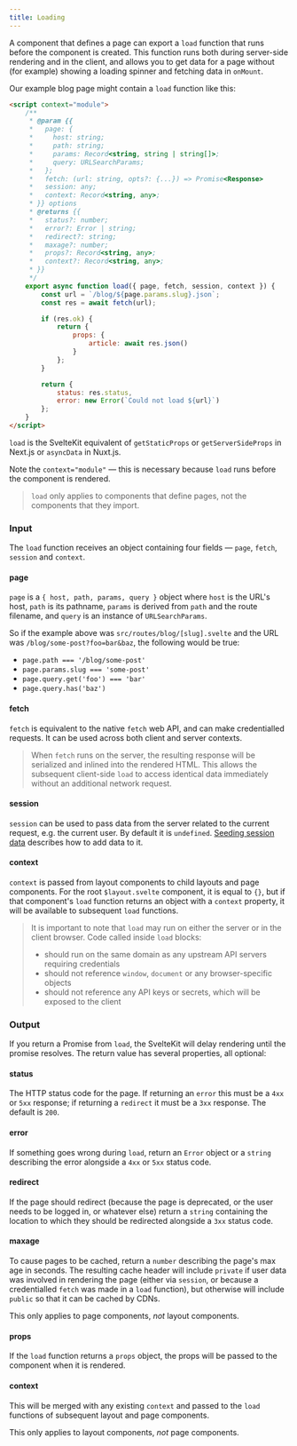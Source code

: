```yaml
---
title: Loading
---
```


A component that defines a page can export a `load` function that runs before the component is created. This function runs both during server-side rendering and in the client, and allows you to get data for a page without (for example) showing a loading spinner and fetching data in `onMount`.

Our example blog page might contain a `load` function like this:

```html
<script context="module">
	/**
	 * @param {{
	 *   page: {
	 *     host: string;
	 *     path: string;
	 *     params: Record<string, string | string[]>;
	 *     query: URLSearchParams;
	 *   };
	 *   fetch: (url: string, opts?: {...}) => Promise<Response>
	 *   session: any;
	 *   context: Record<string, any>;
	 * }} options
	 * @returns {{
	 *   status?: number;
	 *   error?: Error | string;
	 *   redirect?: string;
	 *   maxage?: number;
	 *   props?: Record<string, any>;
	 *   context?: Record<string, any>;
	 * }}
	 */
	export async function load({ page, fetch, session, context }) {
		const url = `/blog/${page.params.slug}.json`;
		const res = await fetch(url);

		if (res.ok) {
			return {
				props: {
					article: await res.json()
				}
			};
		}

		return {
			status: res.status,
			error: new Error(`Could not load ${url}`)
		};
	}
</script>
```

`load` is the SvelteKit equivalent of `getStaticProps` or `getServerSideProps` in Next.js or `asyncData` in Nuxt.js.

Note the `context="module"` — this is necessary because `load` runs before the component is rendered.

> `load` only applies to components that define pages, not the components that they import.

### Input

The `load` function receives an object containing four fields —  `page`, `fetch`, `session` and `context`.

#### page

`page` is a `{ host, path, params, query }` object where `host` is the URL's host, `path` is its pathname, `params` is derived from `path` and the route filename, and `query` is an instance of `URLSearchParams`.

So if the example above was `src/routes/blog/[slug].svelte` and the URL was `/blog/some-post?foo=bar&baz`, the following would be true:

- `page.path === '/blog/some-post'`
- `page.params.slug === 'some-post'`
- `page.query.get('foo') === 'bar'`
- `page.query.has('baz')`

#### fetch

`fetch` is equivalent to the native `fetch` web API, and can make credentialled requests. It can be used across both client and server contexts.

> When `fetch` runs on the server, the resulting response will be serialized and inlined into the rendered HTML. This allows the subsequent client-side `load` to access identical data immediately without an additional network request.

#### session

`session` can be used to pass data from the server related to the current request, e.g. the current user. By default it is `undefined`. [Seeding session data](#Seeding_session_data) describes how to add data to it.

#### context

`context` is passed from layout components to child layouts and page components. For the root `$layout.svelte` component, it is equal to `{}`, but if that component's `load` function returns an object with a `context` property, it will be available to subsequent `load` functions.

> It is important to note that `load` may run on either the server or in the client browser. Code called inside `load` blocks:
>
> - should run on the same domain as any upstream API servers requiring credentials
> - should not reference `window`, `document` or any browser-specific objects
> - should not reference any API keys or secrets, which will be exposed to the client

### Output

If you return a Promise from `load`, the SvelteKit will delay rendering until the promise resolves. The return value has several properties, all optional:

#### status

The HTTP status code for the page. If returning an `error` this must be a `4xx` or `5xx` response; if returning a `redirect` it must be a `3xx` response. The default is `200`.

#### error

If something goes wrong during `load`, return an `Error` object or a `string` describing the error alongside a `4xx` or `5xx` status code.

#### redirect

If the page should redirect (because the page is deprecated, or the user needs to be logged in, or whatever else) return a `string` containing the location to which they should be redirected alongside a `3xx` status code.

#### maxage

To cause pages to be cached, return a `number` describing the page's max age in seconds. The resulting cache header will include `private` if user data was involved in rendering the page (either via `session`, or because a credentialled `fetch` was made in a `load` function), but otherwise will include `public` so that it can be cached by CDNs.

This only applies to page components, _not_ layout components.

#### props

If the `load` function returns a `props` object, the props will be passed to the component when it is rendered.

#### context

This will be merged with any existing `context` and passed to the `load` functions of subsequent layout and page components.

This only applies to layout components, _not_ page components.